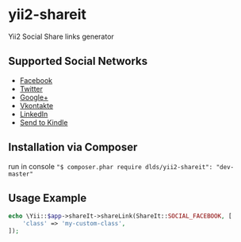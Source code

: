 yii2-shareit
============

Yii2 Social Share links generator

## Supported Social Networks

* [Facebook](http://facebook.com)
* [Twitter](http://twitter.com)
* [Google+](http://plus.google.com)
* [Vkontakte](http://vk.com)
* [LinkedIn](http://linkedin.com)
* [Send to Kindle](http://fivefilters.org/kindle-it)

## Installation via Composer
run in console
`"$ composer.phar require dlds/yii2-shareit": "dev-master"`

## Usage Example

~~~php
echo \Yii::$app->shareIt->shareLink(ShareIt::SOCIAL_FACEBOOK, [
    'class' => 'my-custom-class',
]);
~~~